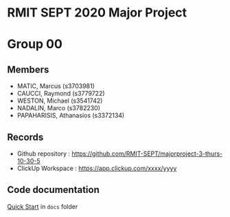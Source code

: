 # RMIT SEPT 2020 Major Project

# Group 00

## Members
* MATIC, Marcus (s3703981)
* CAUCCI, Raymond (s3779722)
* WESTON, Michael (s3541742)
* NADALIN, Marco (s3782230)
* PAPAHARISIS, Athanasios (s3372134)

## Records

* Github repository : https://github.com/RMIT-SEPT/majorproject-3-thurs-10-30-5
* ClickUp Workspace : https://app.clickup.com/xxxx/yyyy


## Code documentation

[Quick Start](/docs/README.md) in `docs` folder
